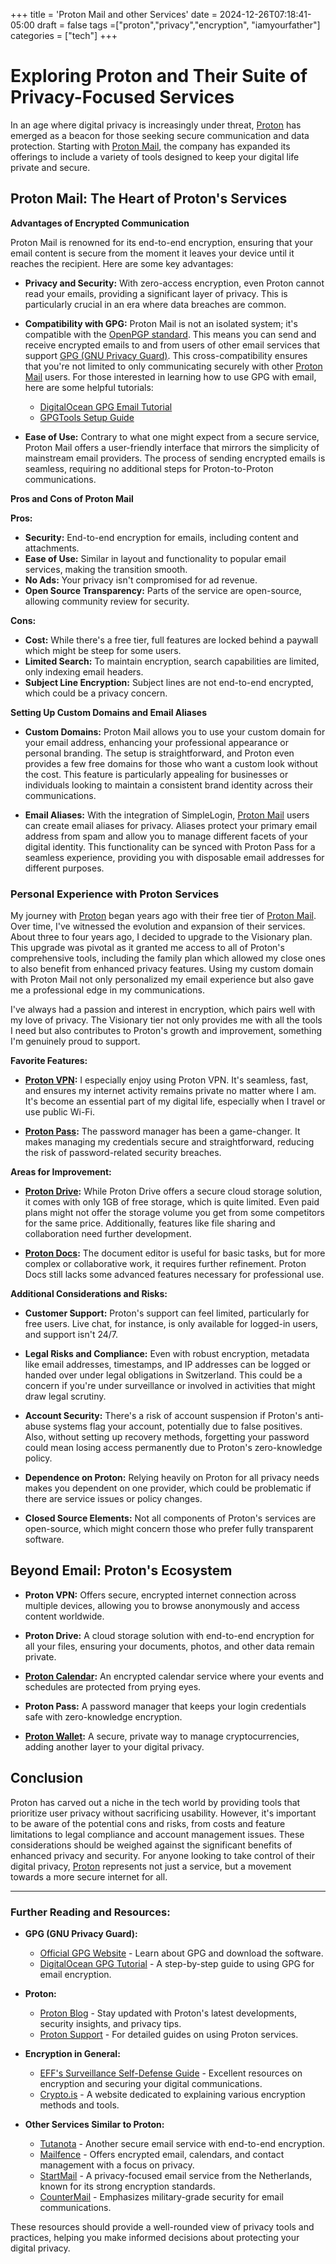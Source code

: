 +++
title = 'Proton Mail and other Services'
date = 2024-12-26T07:18:41-05:00
draft = false
tags =["proton","privacy","encryption", "iamyourfather"]
categories = ["tech"]
+++

# Exploring Proton and Their Suite of Privacy-Focused Services

In an age where digital privacy is increasingly under threat, [Proton](https://proton.me/) has emerged as a beacon for those seeking secure communication and data protection. Starting with [Proton Mail](https://proton.me/mail), the company has expanded its offerings to include a variety of tools designed to keep your digital life private and secure.

## Proton Mail: The Heart of Proton's Services

**Advantages of Encrypted Communication**

Proton Mail is renowned for its end-to-end encryption, ensuring that your email content is secure from the moment it leaves your device until it reaches the recipient. Here are some key advantages:

- **Privacy and Security:** With zero-access encryption, even Proton cannot read your emails, providing a significant layer of privacy. This is particularly crucial in an era where data breaches are common.
  
- **Compatibility with GPG:** Proton Mail is not an isolated system; it's compatible with the [OpenPGP standard](https://www.openpgp.org/). This means you can send and receive encrypted emails to and from users of other email services that support [GPG (GNU Privacy Guard)](https://gnupg.org/). This cross-compatibility ensures that you're not limited to only communicating securely with other [Proton Mail](https://proton.me/mail) users. For those interested in learning how to use GPG with email, here are some helpful tutorials:
  - [DigitalOcean GPG Email Tutorial](https://www.digitalocean.com/community/tutorials/how-to-use-gpg-to-encrypt-and-sign-messages)[](https://www.digitalocean.com/community/tutorials/how-to-use-gpg-to-encrypt-and-sign-messages)
  - [GPGTools Setup Guide](https://gpgtools.tenderapp.com/kb/how-to/first-steps-where-do-i-start-where-do-i-begin-setup-gpgtools-create-a-new-key-your-first-encrypted-email)[](https://gpgtools.tenderapp.com/kb/how-to/first-steps-where-do-i-start-where-do-i-begin-setup-gpgtools-create-a-new-key-your-first-encrypted-email)

- **Ease of Use:** Contrary to what one might expect from a secure service, Proton Mail offers a user-friendly interface that mirrors the simplicity of mainstream email providers. The process of sending encrypted emails is seamless, requiring no additional steps for Proton-to-Proton communications.

**Pros and Cons of Proton Mail**

**Pros:**
- **Security:** End-to-end encryption for emails, including content and attachments.
- **Ease of Use:** Similar in layout and functionality to popular email services, making the transition smooth.
- **No Ads:** Your privacy isn't compromised for ad revenue.
- **Open Source Transparency:** Parts of the service are open-source, allowing community review for security.

**Cons:**
- **Cost:** While there's a free tier, full features are locked behind a paywall which might be steep for some users.
- **Limited Search:** To maintain encryption, search capabilities are limited, only indexing email headers.
- **Subject Line Encryption:** Subject lines are not end-to-end encrypted, which could be a privacy concern.

**Setting Up Custom Domains and Email Aliases**

- **Custom Domains:** Proton Mail allows you to use your custom domain for your email address, enhancing your professional appearance or personal branding. The setup is straightforward, and Proton even provides a few free domains for those who want a custom look without the cost. This feature is particularly appealing for businesses or individuals looking to maintain a consistent brand identity across their communications.

- **Email Aliases:** With the integration of SimpleLogin, [Proton Mail](https://proton.me/mail) users can create email aliases for privacy. Aliases protect your primary email address from spam and allow you to manage different facets of your digital identity. This functionality can be synced with Proton Pass for a seamless experience, providing you with disposable email addresses for different purposes.

### Personal Experience with Proton Services

My journey with [Proton](https://proton.me/) began years ago with their free tier of [Proton Mail](https://proton.me/mail). Over time, I've witnessed the evolution and expansion of their services. About three to four years ago, I decided to upgrade to the Visionary plan. This upgrade was pivotal as it granted me access to all of Proton's comprehensive tools, including the family plan which allowed my close ones to also benefit from enhanced privacy features. Using my custom domain with Proton Mail not only personalized my email experience but also gave me a professional edge in my communications.

I've always had a passion and interest in encryption, which pairs well with my love of privacy. The Visionary tier not only provides me with all the tools I need but also contributes to Proton's growth and improvement, something I'm genuinely proud to support.

**Favorite Features:**

- **[Proton VPN](https://protonvpn.com/):** I especially enjoy using Proton VPN. It's seamless, fast, and ensures my internet activity remains private no matter where I am. It's become an essential part of my digital life, especially when I travel or use public Wi-Fi.

- **[Proton Pass](https://proton.me/pass):** The password manager has been a game-changer. It makes managing my credentials secure and straightforward, reducing the risk of password-related security breaches.

**Areas for Improvement:**

- **[Proton Drive](https://proton.me/drive):** While Proton Drive offers a secure cloud storage solution, it comes with only 1GB of free storage, which is quite limited. Even paid plans might not offer the storage volume you get from some competitors for the same price. Additionally, features like file sharing and collaboration need further development.

- **[Proton Docs](https://proton.me/docs):** The document editor is useful for basic tasks, but for more complex or collaborative work, it requires further refinement. Proton Docs still lacks some advanced features necessary for professional use.

**Additional Considerations and Risks:**

- **Customer Support:** Proton's support can feel limited, particularly for free users. Live chat, for instance, is only available for logged-in users, and support isn't 24/7.

- **Legal Risks and Compliance:** Even with robust encryption, metadata like email addresses, timestamps, and IP addresses can be logged or handed over under legal obligations in Switzerland. This could be a concern if you're under surveillance or involved in activities that might draw legal scrutiny.

- **Account Security:** There's a risk of account suspension if Proton's anti-abuse systems flag your account, potentially due to false positives. Also, without setting up recovery methods, forgetting your password could mean losing access permanently due to Proton's zero-knowledge policy.

- **Dependence on Proton:** Relying heavily on Proton for all privacy needs makes you dependent on one provider, which could be problematic if there are service issues or policy changes.

- **Closed Source Elements:** Not all components of Proton's services are open-source, which might concern those who prefer fully transparent software.

## Beyond Email: Proton's Ecosystem

- **Proton VPN:** Offers secure, encrypted internet connection across multiple devices, allowing you to browse anonymously and access content worldwide.
  
- **Proton Drive:** A cloud storage solution with end-to-end encryption for all your files, ensuring your documents, photos, and other data remain private.

- **[Proton Calendar](https://proton.me/calendar):** An encrypted calendar service where your events and schedules are protected from prying eyes.

- **Proton Pass:** A password manager that keeps your login credentials safe with zero-knowledge encryption.

- **[Proton Wallet](https://proton.me/wallet):** A secure, private way to manage cryptocurrencies, adding another layer to your digital privacy.


## Conclusion

Proton has carved out a niche in the tech world by providing tools that prioritize user privacy without sacrificing usability. However, it's important to be aware of the potential cons and risks, from costs and feature limitations to legal compliance and account management issues. These considerations should be weighed against the significant benefits of enhanced privacy and security. For anyone looking to take control of their digital privacy, [Proton](https://proton.me/) represents not just a service, but a movement towards a more secure internet for all.

-----

### Further Reading and Resources:

- **GPG (GNU Privacy Guard):**
  - [Official GPG Website](https://gnupg.org/) - Learn about GPG and download the software.
  - [DigitalOcean GPG Tutorial](https://www.digitalocean.com/community/tutorials/how-to-use-gpg-to-encrypt-and-sign-messages) - A step-by-step guide to using GPG for email encryption.

- **Proton:**
  - [Proton Blog](https://proton.me/blog) - Stay updated with Proton's latest developments, security insights, and privacy tips.
  - [Proton Support](https://proton.me/support) - For detailed guides on using Proton services.

- **Encryption in General:**
  - [EFF's Surveillance Self-Defense Guide](https://ssd.eff.org/en) - Excellent resources on encryption and securing your digital communications.
  - [Crypto.is](https://crypto.is/) - A website dedicated to explaining various encryption methods and tools.

- **Other Services Similar to Proton:**
  - [Tutanota](https://tutanota.com/) - Another secure email service with end-to-end encryption.
  - [Mailfence](https://mailfence.com/) - Offers encrypted email, calendars, and contact management with a focus on privacy.
  - [StartMail](https://www.startmail.com/) - A privacy-focused email service from the Netherlands, known for its strong encryption standards.
  - [CounterMail](https://countermail.com/) - Emphasizes military-grade security for email communications.

These resources should provide a well-rounded view of privacy tools and practices, helping you make informed decisions about protecting your digital privacy.
